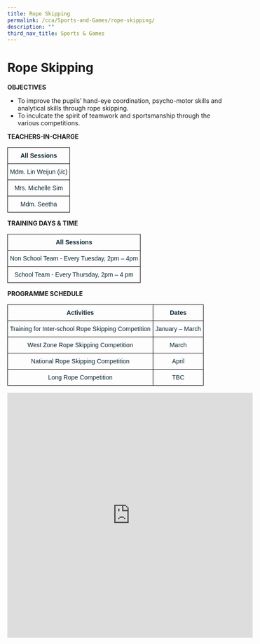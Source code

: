 ```yaml
---
title: Rope Skipping
permalink: /cca/Sports-and-Games/rope-skipping/
description: ""
third_nav_title: Sports & Games
---
```

# Rope Skipping
**OBJECTIVES**

* To improve the pupils’ hand-eye coordination, psycho-motor skills and analytical skills through rope skipping.
* To inculcate the spirit of teamwork and sportsmanship through the various competitions.

**TEACHERS-IN-CHARGE**
<style type="text/css">
.tg  {border-collapse:collapse;border-spacing:0;}
.tg td{border-color:black;border-style:solid;border-width:1px;font-family:Arial, sans-serif;font-size:14px;
  overflow:hidden;padding:10px 5px;word-break:normal;}
.tg th{border-color:black;border-style:solid;border-width:1px;font-family:Arial, sans-serif;font-size:14px;
  font-weight:normal;overflow:hidden;padding:10px 5px;word-break:normal;}
.tg .tg-1jib{color:#0C2733;text-align:center;vertical-align:middle}
.tg .tg-s7de{color:#0C2733;font-weight:bold;text-align:center;vertical-align:top}
.tg .tg-eohv{color:#0C2733;text-align:center;vertical-align:top}
</style>
<table class="tg">
<thead>
  <tr>
    <th class="tg-s7de">All Sessions</th>
  </tr>
</thead>
<tbody>
  <tr>
    <td class="tg-eohv"><span style="font-weight:400;color:#0C2733">Mdm. Lin Weijun (i/c)</span></td>
  </tr>
  <tr>
    <td class="tg-eohv"><span style="font-weight:400;color:#0C2733">Mrs. Michelle Sim</span></td>
  </tr>
  <tr>
    <td class="tg-1jib"> Mdm. Seetha</td>
  </tr>
</tbody>
</table>

**TRAINING DAYS &amp; TIME**

<style type="text/css">
.tg  {border-collapse:collapse;border-spacing:0;}
.tg td{border-color:black;border-style:solid;border-width:1px;font-family:Arial, sans-serif;font-size:14px;
  overflow:hidden;padding:10px 5px;word-break:normal;}
.tg th{border-color:black;border-style:solid;border-width:1px;font-family:Arial, sans-serif;font-size:14px;
  font-weight:normal;overflow:hidden;padding:10px 5px;word-break:normal;}
.tg .tg-1jib{color:#0C2733;text-align:center;vertical-align:middle}
.tg .tg-s7de{color:#0C2733;font-weight:bold;text-align:center;vertical-align:top}
</style>
<table class="tg">
<thead>
  <tr>
    <th class="tg-s7de">All Sessions</th>
  </tr>
</thead>
<tbody>
  <tr>
    <td class="tg-1jib">Non School Team - Every Tuesday, 2pm – 4pm</td>
  </tr>
  <tr>
    <td class="tg-1jib">School Team - Every Thursday, 2pm – 4 pm</td>
  </tr>
</tbody>
</table>

**PROGRAMME SCHEDULE**

<style type="text/css">
.tg  {border-collapse:collapse;border-spacing:0;}
.tg td{border-color:black;border-style:solid;border-width:1px;font-family:Arial, sans-serif;font-size:14px;
  overflow:hidden;padding:10px 5px;word-break:normal;}
.tg th{border-color:black;border-style:solid;border-width:1px;font-family:Arial, sans-serif;font-size:14px;
  font-weight:normal;overflow:hidden;padding:10px 5px;word-break:normal;}
.tg .tg-1jib{color:#0C2733;text-align:center;vertical-align:middle}
.tg .tg-s7de{color:#0C2733;font-weight:bold;text-align:center;vertical-align:top}
.tg .tg-eohv{color:#0C2733;text-align:center;vertical-align:top}
</style>
<table class="tg">
<thead>
  <tr>
    <th class="tg-s7de">Activities</th>
    <th class="tg-s7de">Dates</th>
  </tr>
</thead>
<tbody>
  <tr>
    <td class="tg-1jib">Training for Inter-school Rope Skipping Competition<br></td>
    <td class="tg-1jib">January – March<br></td>
  </tr>
  <tr>
    <td class="tg-1jib">West Zone Rope Skipping Competition<br></td>
    <td class="tg-1jib">March<br></td>
  </tr>
  <tr>
    <td class="tg-1jib">National Rope Skipping Competition<br></td>
    <td class="tg-1jib">April<br></td>
  </tr>
  <tr>
    <td class="tg-eohv">Long Rope Competition </td>
    <td class="tg-1jib">TBC<br></td>
  </tr>
</tbody>
</table>

<iframe allowfullscreen="true" height="560" width="560" frameborder="0" src="https://docs.google.com/presentation/d/e/2PACX-1vTrW3k_6_31GXS-nThparSSDz7vJs37PkGP9geHREfNdv3_pXTa_-lkx-7amD2O5BS5p8YnYsAnQ-Eh/embed?start=true&amp;loop=true&amp;delayms=3000"></iframe>